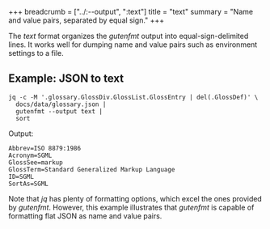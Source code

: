+++
breadcrumb = ["../:--output", ":text"]
title = "text"
summary = "Name and value pairs, separated by equal sign."
+++

The *text* format organizes the *gutenfmt* output into equal-sign-delimited lines.
It works well for dumping name and value pairs such as environment settings to a file.

## Example: JSON to text

```shell
jq -c -M '.glossary.GlossDiv.GlossList.GlossEntry | del(.GlossDef)' \
  docs/data/glossary.json |
  gutenfmt --output text |
  sort
```

Output:

```text
Abbrev=ISO 8879:1986
Acronym=SGML
GlossSee=markup
GlossTerm=Standard Generalized Markup Language
ID=SGML
SortAs=SGML
```

Note that *jq* has plenty of formatting options, which excel the ones provided by *gutenfmt*.
However, this example illustrates that *gutenfmt* is capable of formatting flat JSON as name and value pairs.
